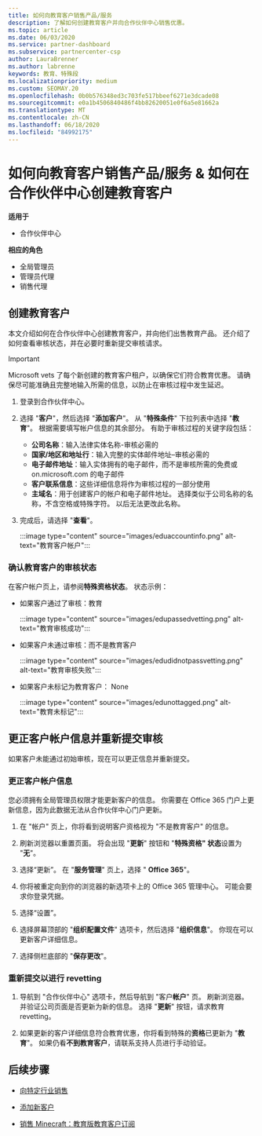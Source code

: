 ```yaml
---
title: 如何向教育客户销售产品/服务
description: 了解如何创建教育客户并向合作伙伴中心销售优惠。
ms.topic: article
ms.date: 06/03/2020
ms.service: partner-dashboard
ms.subservice: partnercenter-csp
author: LauraBrenner
ms.author: labrenne
keywords: 教育、特殊段
ms.localizationpriority: medium
ms.custom: SEOMAY.20
ms.openlocfilehash: 0b0b576348ed3c703fe517bbeef6271e3dcade08
ms.sourcegitcommit: e0a1b4506840486f4bb82620051e0f6a5e81662a
ms.translationtype: MT
ms.contentlocale: zh-CN
ms.lasthandoff: 06/18/2020
ms.locfileid: "84992175"
---
```

# <a name="how-to-sell-offers-to-education-customers--how-to-create-an-education-customer-in-partner-center"></a>如何向教育客户销售产品/服务 & 如何在合作伙伴中心创建教育客户

**适用于**

- 合作伙伴中心

**相应的角色**

- 全局管理员
- 管理员代理
- 销售代理

## <a name="create-an-education-customer"></a>创建教育客户

本文介绍如何在合作伙伴中心创建教育客户，并向他们出售教育产品。 还介绍了如何查看审核状态，并在必要时重新提交审核请求。

> [!IMPORTANT]
> Microsoft vets 了每个新创建的教育客户租户，以确保它们符合教育优惠。  请确保尽可能准确且完整地输入所需的信息，以防止在审核过程中发生延迟。

1. 登录到合作伙伴中心。

2. 选择 "**客户**"，然后选择 "**添加客户**"。 从 "**特殊条件**" 下拉列表中选择 "**教育**"。  根据需要填写帐户信息的其余部分。  有助于审核过程的关键字段包括：

   - **公司名称**：输入法律实体名称-审核必需的
   - **国家/地区和地址行**：输入完整的实体邮件地址–审核必需的
   - **电子邮件地址**：输入实体拥有的电子邮件，而不是审核所需的免费或 on.microsoft.com 的电子邮件
   - **客户联系信息**：这些详细信息将作为审核过程的一部分使用
   - **主域名**：用于创建客户的帐户和电子邮件地址。  选择类似于公司名称的名称，不含空格或特殊字符。  以后无法更改此名称。

3. 完成后，请选择 "**查看**"。

   :::image type="content" source="images/eduaccountinfo.png" alt-text="教育客户帐户":::

### <a name="confirm-your-education-customers-vetting-status"></a>确认教育客户的审核状态

在客户帐户页上，请参阅**特殊资格状态**。
状态示例：

- 如果客户通过了审核：教育

   :::image type="content" source="images/edupassedvetting.png" alt-text="教育审核成功":::

- 如果客户未通过审核：而不是教育客户

   :::image type="content" source="images/edudidnotpassvetting.png" alt-text="教育审核失败":::

- 如果客户未标记为教育客户： None

   :::image type="content" source="images/edunottagged.png" alt-text="教育未标记":::

## <a name="correct-the-customer-account-info-and-resubmit-for-vetting"></a>更正客户帐户信息并重新提交审核  

如果客户未能通过初始审核，现在可以更正信息并重新提交。

### <a name="correct-the-customer-account-information"></a>更正客户帐户信息

您必须拥有全局管理员权限才能更新客户的信息。 你需要在 Office 365 门户上更新信息，因为此数据无法从合作伙伴中心门户更新。

1. 在 "帐户" 页上，你将看到说明客户资格视为 "不是教育客户" 的信息。

2. 刷新浏览器以重置页面。 将会出现 "**更新**" 按钮和 "**特殊资格" 状态**设置为 "**无**"。

3. 选择“更新”。 在 "**服务管理**" 页上，选择 " **Office 365**"。

4. 你将被重定向到你的浏览器的新选项卡上的 Office 365 管理中心。 可能会要求你登录凭据。

5. 选择“设置”。

6. 选择屏幕顶部的 "**组织配置文件**" 选项卡，然后选择 "**组织信息**"。 你现在可以更新客户详细信息。

7. 选择侧栏底部的 "**保存更改**"。  

### <a name="resubmit-for-revetting"></a>重新提交以进行 revetting

1. 导航到 "合作伙伴中心" 选项卡，然后导航到 "客户**帐户**" 页。 刷新浏览器。 并验证公司页面是否更新为新的信息。 选择 "**更新**" 按钮，请求教育 revetting。

2. 如果更新的客户详细信息符合教育优惠，你将看到特殊的**资格**已更新为 "**教育**"。 如果仍看**不到教育客户**，请联系支持人员进行手动验证。

## <a name="next-steps"></a>后续步骤

- [向特定行业销售](get-special-pricing-for-offers.md)

- [添加新客户](add-a-new-customer.md)

- [销售 Minecraft：教育版教育客户订阅](minecraft-subscriptions.md)
